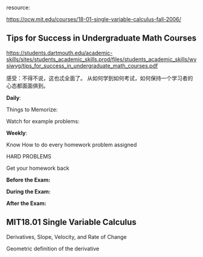 resource:

https://ocw.mit.edu/courses/18-01-single-variable-calculus-fall-2006/

## Tips for Success in Undergraduate Math Courses

https://students.dartmouth.edu/academic-skills/sites/students_academic_skills.prod/files/students_academic_skills/wysiwyg/tips_for_success_in_undergraduate_math_courses.pdf

感受：不得不说，这也忒全面了。 从如何学到如何考试，如何保持一个学习者的心态都面面俱到。

**Daily**:

Things to Memorize:



Watch for example problems:



**Weekly**:

Know How to do every homework problem assigned

HARD PROBLEMS

Get your homework back

**Before the Exam:**



**During the Exam:**



**After the Exam:**





## MIT18.01 Single Variable Calculus

Derivatives, Slope, Velocity, and Rate of Change

Geometric definition of the derivative

